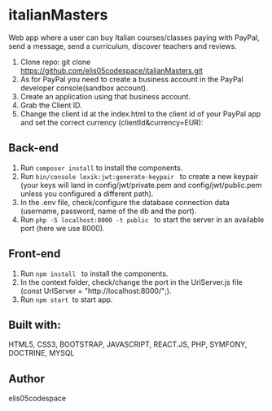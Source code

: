 # italianMasters

Web app where a user can buy Italian courses/classes paying with PayPal, send a message, send a curriculum, discover teachers and reviews.

1. Clone repo: git clone https://github.com/elis05codespace/italianMasters.git
2. As for PayPal you need to create a business account in the PayPal developer console(sandbox account).
3. Create an application using that business account.
4. Grab the Client ID.
5. Change the client id at the index.html to the client id of your PayPal app and set the correct currency (clientId&currency=EUR):

<script src="https://www.paypal.com/sdk/js?client-id=HereGoesYourClientId&currency=EUR"></script>

## Back-end

1. Run `composer install` to install the components.
2. Run `bin/console lexik:jwt:generate-keypair ` to create a new keypair (your keys will land in config/jwt/private.pem and config/jwt/public.pem unless you configured a different path).
3. In the .env file, check/configure the database connection data (username, password, name of the db and the port).
4. Run `php -S localhost:8000 -t public ` to start the server in an available port (here we use 8000).

## Front-end

1. Run `npm install ` to install the components.
2. In the context folder, check/change the port in the UrlServer.js file (const UrlServer = "http://localhost:8000/";).
3. Run `npm start `to start app.

## Built with:

HTML5, CSS3, BOOTSTRAP, JAVASCRIPT, REACT.JS, PHP, SYMFONY, DOCTRINE, MYSQL

## Author

elis05codespace
